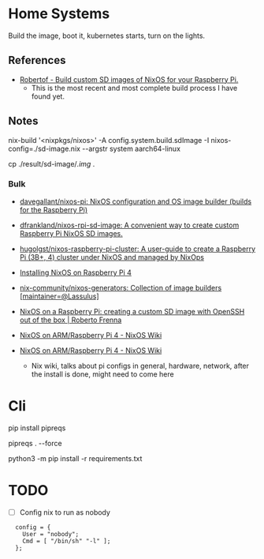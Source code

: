 # Home Systems

Build the image, boot it, kubernetes starts, turn on the lights.

## References

- [Robertof - Build custom SD images of NixOS for your Raspberry Pi.](https://github.com/Robertof/nixos-docker-sd-image-builder)
    - This is the most recent and most complete build process I have found yet.

## Notes

nix-build '<nixpkgs/nixos>' -A config.system.build.sdImage -I nixos-config=./sd-image.nix --argstr system aarch64-linux

cp ./result/sd-image/*.img* .

### Bulk

- [davegallant/nixos-pi: NixOS configuration and OS image builder (builds for the Raspberry Pi)](https://github.com/davegallant/nixos-pi)
- [dfrankland/nixos-rpi-sd-image: A convenient way to create custom Raspberry Pi NixOS SD images.](https://github.com/dfrankland/nixos-rpi-sd-image/tree/main)
- [hugolgst/nixos-raspberry-pi-cluster: A user-guide to create a Raspberry Pi (3B+, 4) cluster under NixOS and managed by NixOps](https://github.com/hugolgst/nixos-raspberry-pi-cluster/tree/master)
- [Installing NixOS on Raspberry Pi 4](https://mtlynch.io/nixos-pi4/)
- [nix-community/nixos-generators: Collection of image builders [maintainer=@Lassulus]](https://github.com/nix-community/nixos-generators)
- [NixOS on a Raspberry Pi: creating a custom SD image with OpenSSH out of the box | Roberto Frenna](https://rbf.dev/blog/2020/05/custom-nixos-build-for-raspberry-pis/#nixos-on-a-raspberry-pi)
- [NixOS on ARM/Raspberry Pi 4 - NixOS Wiki](https://nixos.wiki/wiki/NixOS_on_ARM/Raspberry_Pi_4)



- [NixOS on ARM/Raspberry Pi 4 - NixOS Wiki](https://nixos.wiki/wiki/NixOS_on_ARM/Raspberry_Pi_4)
  - Nix wiki, talks about pi configs in general, hardware, network, after the install is done, might need to come here



# Cli

pip install pipreqs

pipreqs . --force         

python3 -m pip install -r requirements.txt 



# TODO

- [ ] Config nix to run as nobody

```
  config = {
    User = "nobody";
    Cmd = [ "/bin/sh" "-l" ];
  };
```